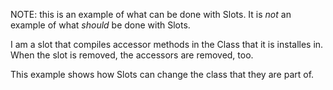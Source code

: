 NOTE: this is an example of what can be done with Slots. It is *not* an example of what *should* be done with Slots.

I am a slot that compiles accessor methods in the Class that it is installes in.  When the slot is removed, the accessors are removed, too.

This example shows how Slots can change the class that they are part of.